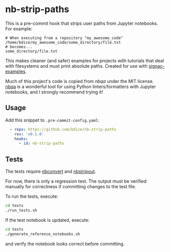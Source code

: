 # nb-strip-paths

This is a pre-commit hook that strips user paths from Jupyter notebooks. For example:

```
# When executing from a repository "my_awesome_code"
/home/bdice/my_awesome_code/some_directory/file.txt
# becomes...
some_directory/file.txt
```

This makes cleaner (and safer) examples for projects with tutorials that deal with filesystems and must print absolute paths.
Created for use with [signac-examples](https://github.com/glotzerlab/signac-examples).

Much of this project's code is copied from *nbqa* under the MIT license. [nbqa](https://github.com/nbQA-dev/nbQA/tree/master/nbqa) is a wonderful tool for using Python linters/formatters with Jupyter notebooks, and I strongly recommend trying it!

## Usage

Add this snippet to `.pre-commit-config.yaml`:

```yaml
  - repo: https://github.com/bdice/nb-strip-paths
    rev: 'v0.1.0'
    hooks:
      - id: nb-strip-paths
```

## Tests

The tests require [nbconvert](https://github.com/jupyter/nbconvert) and [nbstripout](https://github.com/kynan/nbstripout).

For now, there is only a regression test. The output must be verified manually for correctness if committing changes to the test file.

To run the tests, execute:

```bash
cd tests
./run_tests.sh
```

If the test notebook is updated, execute:

```bash
cd tests
./generate_reference_notebooks.sh
```

and verify the notebook looks correct before committing.

